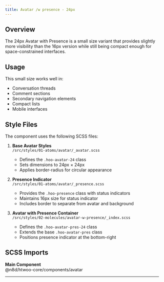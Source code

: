 ```yaml
---
title: Avatar /w presence - 24px
---
```


## Overview

The 24px Avatar with Presence is a small size variant that provides slightly more visibility than the 16px version while still being compact enough for space-constrained interfaces.

## Usage

This small size works well in:
- Conversation threads
- Comment sections
- Secondary navigation elements
- Compact lists
- Mobile interfaces

## Style Files

The component uses the following SCSS files:

1. **Base Avatar Styles**  
   `/src/styles/01-atoms/avatar/_avatar.scss`
   - Defines the `.hoo-avatar-24` class
   - Sets dimensions to 24px × 24px
   - Applies border-radius for circular appearance

2. **Presence Indicator**  
   `/src/styles/01-atoms/avatar/_presence.scss`
   - Provides the `.hoo-presence` class with status indicators
   - Maintains 16px size for status indicator
   - Includes border to separate from avatar and background

3. **Avatar with Presence Container**  
   `/src/styles/02-molecules/avatar-w-presence/_index.scss`  
   - Defines the `.hoo-avatar-pres-24` class
   - Extends the base `.hoo-avatar-pres` class
   - Positions presence indicator at the bottom-right

## SCSS Imports

**Main Component**\
@n8d/htwoo-core/components/avatar

***